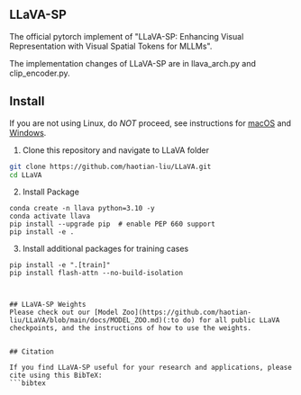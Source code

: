 ## LLaVA-SP
The official pytorch implement of "LLaVA-SP: Enhancing Visual Representation with Visual Spatial Tokens for MLLMs".

The implementation changes of LLaVA-SP are in llava_arch.py and clip_encoder.py.


## Install

If you are not using Linux, do *NOT* proceed, see instructions for [macOS](https://github.com/haotian-liu/LLaVA/blob/main/docs/macOS.md) and [Windows](https://github.com/haotian-liu/LLaVA/blob/main/docs/Windows.md).

1. Clone this repository and navigate to LLaVA folder
```bash
git clone https://github.com/haotian-liu/LLaVA.git
cd LLaVA
```

2. Install Package
```Shell
conda create -n llava python=3.10 -y
conda activate llava
pip install --upgrade pip  # enable PEP 660 support
pip install -e .
```

3. Install additional packages for training cases
```
pip install -e ".[train]"
pip install flash-attn --no-build-isolation
```

```


## LLaVA-SP Weights
Please check out our [Model Zoo](https://github.com/haotian-liu/LLaVA/blob/main/docs/MODEL_ZOO.md)(:to do) for all public LLaVA checkpoints, and the instructions of how to use the weights.


## Citation

If you find LLaVA-SP useful for your research and applications, please cite using this BibTeX:
```bibtex

```
